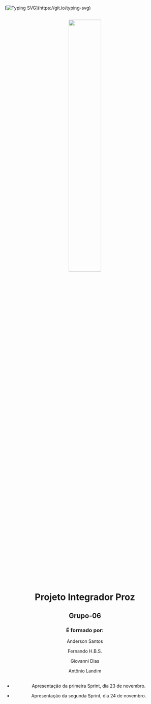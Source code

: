 


  [![Typing SVG](https://readme-typing-svg.demolab.com/?lines=Bem+vindo+ao+Projeto+Integrador!)](https://git.io/typing-svg)



##

<div style="display: inline_block" align="center">

 <img src="https://cdn.jsdelivr.net/gh/devicons/devicon/icons/figma/figma-original.svg" width="45%"/>
          
# Projeto Integrador Proz 

## Grupo-06

<h3>É formado por:</h3>

<p>

Anderson Santos

Fernando H.B.S.

Giovanni Dias

Antônio Landim 

##

* Apresentação da primeira Sprint, dia 23 de novembro.

* Apresentação da segunda Sprint, dia 24 de novembro.

</p>

</div>
